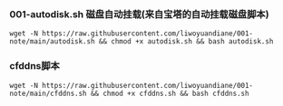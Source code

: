 
### 001-autodisk.sh   磁盘自动挂载(来自宝塔的自动挂载磁盘脚本)
```shell
wget -N https://raw.githubusercontent.com/liwoyuandiane/001-note/main/autodisk.sh && chmod +x autodisk.sh && bash autodisk.sh
```

### cfddns脚本
```shell
wget -N https://raw.githubusercontent.com/liwoyuandiane/001-note/main/cfddns.sh && chmod +x cfddns.sh && bash cfddns.sh
```

